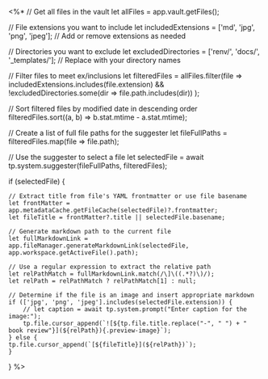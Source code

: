 <%*
// Get all files in the vault
let allFiles = app.vault.getFiles();

// File extensions you want to include
let includedExtensions = ['md', 'jpg', 'png', 'jpeg']; // Add or remove extensions as needed

// Directories you want to exclude
let excludedDirectories = ['renv/', 'docs/', '_templates/']; // Replace with your directory names

// Filter files to meet ex/inclusions
let filteredFiles = allFiles.filter(file => 
    includedExtensions.includes(file.extension) && 
    !excludedDirectories.some(dir => file.path.includes(dir))
);

// Sort filtered files by modified date in descending order 
filteredFiles.sort((a, b) => b.stat.mtime - a.stat.mtime);

// Create a list of full file paths for the suggester
let fileFullPaths = filteredFiles.map(file => file.path);

// Use the suggester to select a file
let selectedFile = await tp.system.suggester(fileFullPaths, filteredFiles);


if (selectedFile) {

    // Extract title from file's YAML frontmatter or use file basename
    let frontMatter = app.metadataCache.getFileCache(selectedFile)?.frontmatter;
    let fileTitle = frontMatter?.title || selectedFile.basename;

    // Generate markdown path to the current file
    let fullMarkdownLink = app.fileManager.generateMarkdownLink(selectedFile, app.workspace.getActiveFile().path);
    
    // Use a regular expression to extract the relative path
    let relPathMatch = fullMarkdownLink.match(/\]\((.*?)\)/);
    let relPath = relPathMatch ? relPathMatch[1] : null;

    // Determine if the file is an image and insert appropriate markdown
    if (['jpg', 'png', 'jpeg'].includes(selectedFile.extension)) {
        // let caption = await tp.system.prompt("Enter caption for the image:");
        tp.file.cursor_append(`![${tp.file.title.replace("-", " ") + " book review"}](${relPath}){.preview-image}`);
    } else {
    tp.file.cursor_append(`[${fileTitle}](${relPath})`);
    }
}
%>